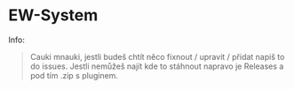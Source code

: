 # EW-System
Info:

>Cauki mnauki, jestli budeš chtít něco fixnout / upravit / přidat napiš to do issues.
>Jestli nemůžeš najít kde to stáhnout napravo je Releases a pod tím .zip s pluginem.
